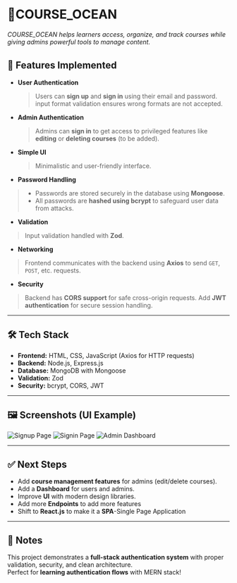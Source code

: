 # 🌊COURSE_OCEAN

###### COURSE_OCEAN helps learners access, organize, and track courses while giving admins powerful tools to manage content.
## 🚀 Features Implemented

- **User Authentication**  
  >Users can **sign up** and **sign in** using their email and password.  
   >   input format validation ensures wrong formats are not accepted.

- **Admin Authentication**  
  >Admins can **sign in** to get access to privileged features like **editing** or **deleting courses** (to be added).

- **Simple UI**  
  >Minimalistic and user-friendly interface.

- **Password Handling**  
 > - Passwords are stored securely in the database using **Mongoose**.  
 > - All passwords are **hashed using bcrypt** to safeguard user data from attacks.

- **Validation**  
>   Input validation handled with **Zod**.

- **Networking**  
>  Frontend communicates with the backend using **Axios** to send `GET`, `POST`, etc. requests.

- **Security**  
>  Backend has **CORS support** for safe cross-origin requests.
>  Add **JWT authentication** for secure session handling.

---

## 🛠️ Tech Stack
- **Frontend:** HTML, CSS, JavaScript (Axios for HTTP requests)  
- **Backend:** Node.js, Express.js  
- **Database:** MongoDB with Mongoose  
- **Validation:** Zod  
- **Security:** bcrypt, CORS, JWT


---

## 🖼️ Screenshots (UI Example)
![Signup Page](./screenshots/signup.png)
![Signin Page](./screenshots/signin.png)
![Admin Dashboard](./screenshots/admin-dashboard.png)

---

## ✅ Next Steps
- Add **course management features** for admins (edit/delete courses).  
- Add a **Dashboard** for users and admins.
- Improve **UI** with modern design libraries.  
- Add more **Endpoints** to add more features
- Shift to **React.js** to make it a **SPA**-Single Page Application

---

## 📌 Notes
This project demonstrates a **full-stack authentication system** with proper validation, security, and clean architecture.  
Perfect for **learning authentication flows** with MERN stack!
